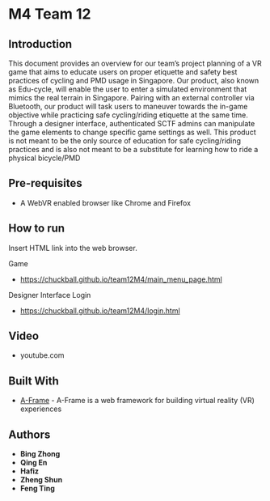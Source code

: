 # M4 Team 12 

## Introduction

This document provides an overview for our team’s project planning of a VR game that aims to educate 
users on proper etiquette and safety best practices of cycling and PMD usage in Singapore. Our product, 
also known as Edu-cycle, will enable the user to enter a simulated environment that mimics the real terrain in Singapore. 
Pairing with an external controller via Bluetooth, our product will task users to maneuver towards the in-game 
objective while practicing safe cycling/riding etiquette at the same time. Through a designer interface, authenticated 
SCTF admins can manipulate the game elements to change specific game settings as well. 
This product is not meant to be the only source of education for safe cycling/riding practices and is also not 
meant to be a substitute for learning how to ride a physical bicycle/PMD

## Pre-requisites

* A WebVR enabled browser like Chrome and Firefox

## How to run

Insert HTML link into the web browser.

Game
* https://chuckball.github.io/team12M4/main_menu_page.html

Designer Interface Login
* https://chuckball.github.io/team12M4/login.html

## Video
* youtube.com


## Built With

* [A-Frame](https://aframe.io) - A-Frame is a web framework for building virtual reality (VR) experiences


## Authors

* **Bing Zhong**
* **Qing En**
* **Hafiz**
* **Zheng Shun**
* **Feng Ting**
